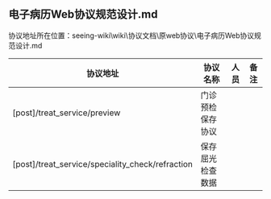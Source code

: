 ## 电子病历Web协议规范设计.md

协议地址所在位置：seeing-wiki\wiki\协议文档\原web协议\电子病历Web协议规范设计.md

| 协议地址                                         | 协议名称         | 人员 | 备注 |
| ------------------------------------------------ | ---------------- | ---- | ---- |
| [post]/treat_service/preview                     | 门诊预检保存协议 |      |      |
| [post]/treat_service/speciality_check/refraction | 保存屈光检查数据 |      |      |

